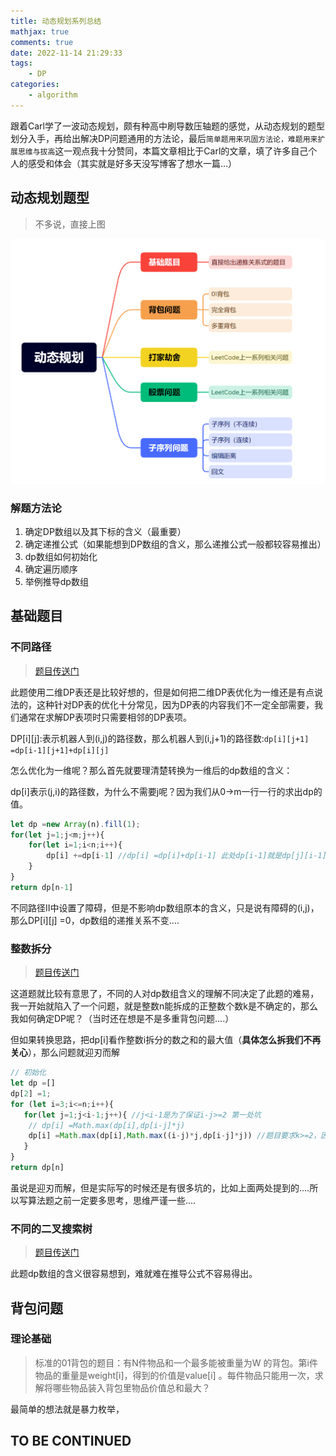 ```yaml
---
title: 动态规划系列总结
mathjax: true
comments: true
date: 2022-11-14 21:29:33
tags:
    - DP
categories:
    - algorithm
---
```

跟着Carl学了一波动态规划，颇有种高中刷导数压轴题的感觉，从动态规划的题型划分入手，再给出解决DP问题通用的方法论，最后`简单题用来巩固方法论，难题用来扩展思维与拔高`这一观点我十分赞同，本篇文章相比于Carl的文章，填了许多自己个人的感受和体会（其实就是好多天没写博客了想水一篇...）

<!--more-->

## 动态规划题型

> 不多说，直接上图

![DP系列](https://raw.githubusercontent.com/yzh-2002/img-hosting/main/blog/202211142150105.png)

### 解题方法论

1. 确定DP数组以及其下标的含义（最重要）
2. 确定递推公式（如果能想到DP数组的含义，那么递推公式一般都较容易推出）
3. dp数组如何初始化
4. 确定遍历顺序
5. 举例推导dp数组

## 基础题目

### 不同路径

> [题目传送门](https://leetcode.cn/problems/unique-paths/)

此题使用二维DP表还是比较好想的，但是如何把二维DP表优化为一维还是有点说法的，这种针对DP表的优化十分常见，因为DP表的内容我们不一定全部需要，我们通常在求解DP表项时只需要相邻的DP表项。

DP[i][j]:表示机器人到(i,j)的路径数，那么机器人到(i,j+1)的路径数:`dp[i][j+1] =dp[i-1][j+1]+dp[i][j]`

怎么优化为一维呢？那么首先就要理清楚转换为一维后的dp数组的含义：

dp[i]表示(j,i)的路径数，为什么不需要j呢？因为我们从0->m一行一行的求出dp的值。
```javascript
let dp =new Array(n).fill(1);
for(let j=1;j<m;j++){
    for(let i=1;i<n;i++){
        dp[i] +=dp[i-1] //dp[i] =dp[i]+dp[i-1] 此处dp[i-1]就是dp[j][i-1],dp[i]就是dp[j-1][i]
    }
}
return dp[n-1]
```

不同路径II中设置了障碍，但是不影响dp数组原本的含义，只是说有障碍的(i,j)，那么DP[i][j] =0，dp数组的递推关系不变....

### 整数拆分

> [题目传送门](https://leetcode.cn/problems/integer-break/)

这道题就比较有意思了，不同的人对dp数组含义的理解不同决定了此题的难易，我一开始就陷入了一个问题，就是整数n能拆成的正整数个数k是不确定的，那么我如何确定DP呢？（当时还在想是不是多重背包问题....）

但如果转换思路，把dp[i]看作整数i拆分的数之和的最大值（**具体怎么拆我们不再关心**），那么问题就迎刃而解

```javascript
// 初始化
let dp =[]
dp[2] =1;
for (let i=3;i<=n;i++){
   for(let j=1;j<i-1;j++){ //j<i-1是为了保证i-j>=2 第一处坑
    // dp[i] =Math.max(dp[i],dp[i-j]*j)
    dp[i] =Math.max(dp[i],Math.max((i-j)*j,dp[i-j]*j)) //题目要求k>=2，因此还需要把(i-j)*j单独拿出来比较，第二处坑
   }
}
return dp[n]
```

虽说是迎刃而解，但是实际写的时候还是有很多坑的，比如上面两处提到的....所以写算法题之前一定要多思考，思维严谨一些....

### 不同的二叉搜索树

> [题目传送门](https://leetcode.cn/problems/unique-binary-search-trees/)

此题dp数组的含义很容易想到，难就难在推导公式不容易得出。

## 背包问题

### 理论基础

> 标准的01背包的题目：有N件物品和⼀个最多能被重量为W 的背包。第i件物品的重量是weight[i]，得到的价值是value[i] 。每件物品只能⽤⼀次，求解将哪些物品装⼊背包⾥物品价值总和最⼤？

最简单的想法就是暴力枚举，

## TO BE CONTINUED